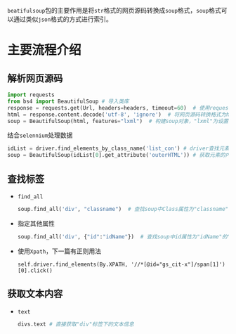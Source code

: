 `beatifulsoup`包的主要作用是将`str`格式的网页源码转换成`soup`格式，`soup`格式可以通过类似`json`格式的方式进行索引。

# 主要流程介绍

## 解析网页源码

```Python
import requests
from bs4 import BeautifulSoup # 导入类库
response = requests.get(Url, headers=headers, timeout=60)  # 使用request获取网页
html = response.content.decode('utf-8', 'ignore')  # 将网页源码转换格式为html
soup = BeautifulSoup(html, features="lxml")  # 构建soup对象，"lxml"为设置的解析器
```

结合`selennium`处理数据

```python
idList = driver.find_elements_by_class_name('list_con') # driver查找元素
soup = BeautifulSoup(idList[0].get_attribute('outerHTML')) # 获取元素的内容彬转换为soup对象
```

## 查找标签

- `find_all`

  ```python
  soup.find_all('div', "classname")  # 查找soup中Class属性为"classname"的"div"标签
  ```

- 指定其他属性

  ```python
  soup.find_all('div', {"id":"idName"})  # 查找soup中id属性为"idName"的"div"标签
  ```

- 使用`Xpath`，下一篇有正则用法

  ```
  self.driver.find_elements(By.XPATH, '//*[@id="gs_cit-x"]/span[1]')[0].click()
  ```

## 获取文本内容

- `text`

  ```Python
  divs.text # 直接获取"div"标签下的文本信息
  ```

